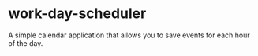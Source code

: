# work-day-scheduler
A simple calendar application that allows you to save events for each hour of the day.

